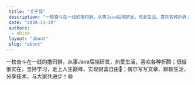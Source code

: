 ```yaml
---
 title: "关于我"
 description: "一枚奋斗在一线的撸码狮，从事Java后端研发，热爱生活，喜欢各种折腾；很俗很实在，坚持学习，走上人生巅峰，实现财富自由🚀；偶尔写写文章、聊聊生活、分享技术！😄"
 date: "2020-11-20"
 authors: 
  - uRick
 layout: "about"
 slug: "about"
---
```



一枚奋斗在一线的撸码狮，从事Java后端研发，热爱生活，喜欢各种折腾；很俗很实在，坚持学习，走上人生巅峰，实现财富自由🚀；偶尔写写文章、聊聊生活、分享技术，与大家共进步！😄